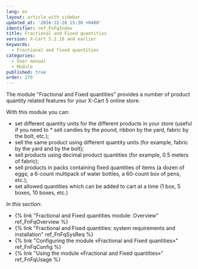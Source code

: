 ```yaml
---
lang: en
layout: article_with_sidebar
updated_at: '2016-12-28 15:30 +0400'
identifier: ref_FnFqIndex
title: Fractional and Fixed quantities
version: X-Cart 5.2.16 and earlier
keywords:
  - Fractional and fixed quantities
categories:
  - User manual
  - Module
published: true
order: 170
---
```


The module "Fractional and Fixed quantities" provides a number of product quantity related features for your X-Cart 5 online store.

With this module you can:

*   set different quantity units for the different products in your store (useful if you need to *  sell candies by the pound, ribbon by the yard, fabric by the bolt, etc.);
*   sell the same product using different quantity units (for example, fabric by the yard and by the bolt);
*   sell products using decimal product quantities (for example, 0.5 meters of fabric);
*   sell products in packs containing fixed quantities of items (a dozen of eggs; a 6-count multipack of water bottles, a 60-count box of pens, etc.);
*   set allowed quantities which can be added to cart at a time (1 box, 5 boxes, 10 boxes, etc.)

_In this section_:

*   {% link "Fractional and Fixed quantities module: Overview" ref_FnFqOverview %}
*   {% link "Fractional and Fixed quantities: system requirements and installation" ref_FnFqSysReq %}
*   {% link "Configuring the module «Fractional and Fixed quantities»" ref_FnFqConfig %}
*   {% link "Using the module «Fractional and Fixed quantities»" ref_FnFqUsage %}
